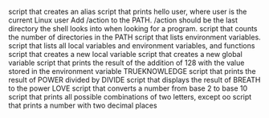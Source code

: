 script that creates an alias
script that prints hello user, where user is the current Linux user
Add /action to the PATH. /action should be the last directory the shell looks into when looking for a program.
script that counts the number of directories in the PATH
script that lists environment variables.
script that lists all local variables and environment variables, and functions
script that creates a new local variable
script that creates a new global variable
script that prints the result of the addition of 128 with the value stored in the environment variable TRUEKNOWLEDGE
script that prints the result of POWER divided by DIVIDE
script that displays the result of BREATH to the power LOVE
script that converts a number from base 2 to base 10
script that prints all possible combinations of two letters, except oo
script that prints a number with two decimal places
